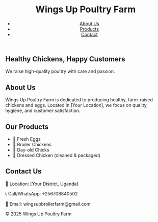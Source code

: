 <!DOCTYPE html>
<html lang="en">
<head>
  <meta charset="UTF-8">
  <meta name="viewport" content="width=device-width, initial-scale=1">
  <title>Wings Up Poultry Farm</title>
  <link rel="stylesheet" href="styles.css">
</head>
<body>
  <header>
    <h1>Wings Up Poultry Farm</h1>
    <nav>
      <ul>
        <li><a href="#about">About Us</a></li>
        <li><a href="#products">Products</a></li>
        <li><a href="#contact">Contact</a></li>
      </ul>
    </nav>
  </header>

  <section id="hero">
    <h2>Healthy Chickens, Happy Customers</h2>
    <p>We raise high-quality poultry with care and passion.</p>
  </section>

  <section id="about">
    <h2>About Us</h2>
    <p>Wings Up Poultry Farm is dedicated to producing healthy, farm-raised chickens and eggs. Located in [Your Location], we focus on quality, hygiene, and customer satisfaction.</p>
  </section>

  <section id="products">
    <h2>Our Products</h2>
    <ul>
      <li>🐣 Fresh Eggs</li>
      <li>🐔 Broiler Chickens</li>
      <li>🐥 Day-old Chicks</li>
      <li>🍗 Dressed Chicken (cleaned & packaged)</li>
    </ul>
  </section>

  <section id="contact">
    <h2>Contact Us</h2>
    <p>📍 Location: [Your District, Uganda]</p>
    <p>📞 Call/WhatsApp: +256708840502</p>
    <p>📧 Email: wingsupbroilerfarm@gmail.com</p>
  </section>

  <footer>
    <p>&copy; 2025 Wings Up Poultry Farm</p>
  </footer>
</body>
</html>

